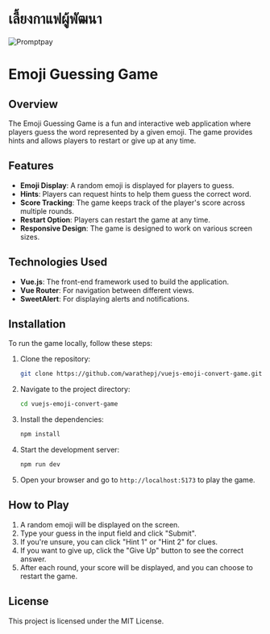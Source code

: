 # เลี้ยงกาแฟผู้พัฒนา

![Promptpay](https://warathepj.github.io/js-ai-gallery/public/image/prompt-50.jpg)

# Emoji Guessing Game

## Overview

The Emoji Guessing Game is a fun and interactive web application
where players guess the word represented by a given emoji.
The game provides hints and allows players to restart or give up at any time.

## Features

- **Emoji Display**: A random emoji is displayed for players to guess.
- **Hints**: Players can request hints to help them guess the correct word.
- **Score Tracking**: The game keeps track of the player's score across multiple rounds.
- **Restart Option**: Players can restart the game at any time.
- **Responsive Design**: The game is designed to work on various screen sizes.

## Technologies Used

- **Vue.js**: The front-end framework used to build the application.
- **Vue Router**: For navigation between different views.
- **SweetAlert**: For displaying alerts and notifications.

## Installation

To run the game locally, follow these steps:

1. Clone the repository:

   ```bash
   git clone https://github.com/warathepj/vuejs-emoji-convert-game.git
   ```

2. Navigate to the project directory:

   ```bash
   cd vuejs-emoji-convert-game
   ```

3. Install the dependencies:

   ```bash
   npm install
   ```

4. Start the development server:

   ```bash
   npm run dev
   ```

5. Open your browser and go to `http://localhost:5173` to play the game.

## How to Play

1. A random emoji will be displayed on the screen.
2. Type your guess in the input field and click "Submit".
3. If you're unsure, you can click "Hint 1" or "Hint 2" for clues.
4. If you want to give up, click the "Give Up" button to see the correct answer.
5. After each round, your score will be displayed, and you can choose to restart the game.

## License

This project is licensed under the MIT License.
